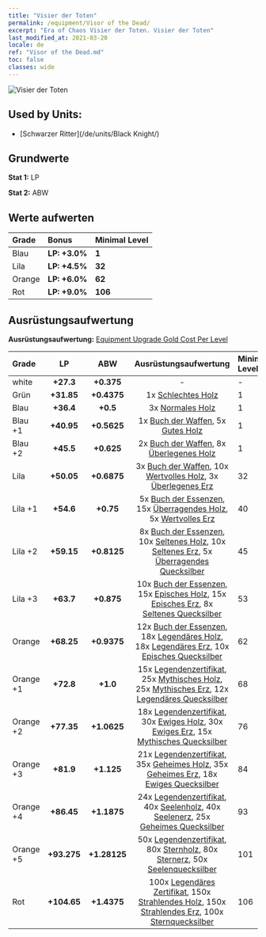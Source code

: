 ```yaml
---
title: "Visier der Toten"
permalink: /equipment/Visor of the Dead/
excerpt: "Era of Chaos Visier der Toten. Visier der Toten"
last_modified_at: 2021-03-20
locale: de
ref: "Visor of the Dead.md"
toc: false
classes: wide
---
```


  ![Visier der Toten](/images/e/e_3062.png)

## Used by Units:

* [Schwarzer Ritter](/de/units/Black Knight/) 


## Grundwerte
 **Stat 1:** LP

 **Stat 2:** ABW

## Werte aufwerten

  |     Grade    |   Bonus | Minimal Level | 
  |:-------------|:--------|:--------------| 
  | Blau | **LP: +3.0%** | **1** | 
  | Lila | **LP: +4.5%** | **32** | 
  | Orange | **LP: +6.0%** | **62** | 
  | Rot | **LP: +9.0%** | **106** | 


## Ausrüstungsaufwertung
 **Ausrüstungsaufwertung:** [Equipment Upgrade Gold Cost Per Level](/equipment/EquipmentUpgradeCostPerLevel/) 

  |          Grade      | LP | ABW | Ausrüstungsaufwertung | Minimal Level |
  |:--------------------|:---------:|:---------:|:----------------:|:--------------|
  | white | **+27.3** | **+0.375** | - | - |
  | Grün | **+31.85** | **+0.4375** | 1x [Schlechtes Holz](/de/Items/mat_1/) | 1 |
  | Blau | **+36.4** | **+0.5** | 3x [Normales Holz](/de/Items/mat_7/) | 1 |
  | Blau +1 | **+40.95** | **+0.5625** | 1x [Buch der Waffen](/de/Items/mat_18/), 5x [Gutes Holz](/de/Items/mat_13/) | 1 |
  | Blau +2 | **+45.5** | **+0.625** | 2x [Buch der Waffen](/de/Items/mat_25/), 8x [Überlegenes Holz](/de/Items/mat_20/) | 1 |
  | Lila | **+50.05** | **+0.6875** | 3x [Buch der Waffen](/de/Items/mat_32/), 10x [Wertvolles Holz](/de/Items/mat_27/), 3x [Überlegenes Erz](/de/Items/mat_19/) | 32 |
  | Lila +1 | **+54.6** | **+0.75** | 5x [Buch der Essenzen](/de/Items/mat_39/), 15x [Überragendes Holz](/de/Items/mat_34/), 5x [Wertvolles Erz](/de/Items/mat_26/) | 40 |
  | Lila +2 | **+59.15** | **+0.8125** | 8x [Buch der Essenzen](/de/Items/mat_46/), 10x [Seltenes Holz](/de/Items/mat_41/), 10x [Seltenes Erz](/de/Items/mat_40/), 5x [Überragendes Quecksilber](/de/Items/mat_35/) | 45 |
  | Lila +3 | **+63.7** | **+0.875** | 10x [Buch der Essenzen](/de/Items/mat_53/), 15x [Episches Holz](/de/Items/mat_48/), 15x [Episches Erz](/de/Items/mat_47/), 8x [Seltenes Quecksilber](/de/Items/mat_42/) | 53 |
  | Orange | **+68.25** | **+0.9375** | 12x [Buch der Essenzen](/de/Items/mat_60/), 18x [Legendäres Holz](/de/Items/mat_55/), 18x [Legendäres Erz](/de/Items/mat_54/), 10x [Episches Quecksilber](/de/Items/mat_49/) | 62 |
  | Orange +1 | **+72.8** | **+1.0** | 15x [Legendenzertifikat](/de/Items/mat_67/), 25x [Mythisches Holz](/de/Items/mat_62/), 25x [Mythisches Erz](/de/Items/mat_61/), 12x [Legendäres Quecksilber](/de/Items/mat_56/) | 68 |
  | Orange +2 | **+77.35** | **+1.0625** | 18x [Legendenzertifikat](/de/Items/mat_74/), 30x [Ewiges Holz](/de/Items/mat_69/), 30x [Ewiges Erz](/de/Items/mat_68/), 15x [Mythisches Quecksilber](/de/Items/mat_63/) | 76 |
  | Orange +3 | **+81.9** | **+1.125** | 21x [Legendenzertifikat](/de/Items/mat_81/), 35x [Geheimes Holz](/de/Items/mat_76/), 35x [Geheimes Erz](/de/Items/mat_75/), 18x [Ewiges Quecksilber](/de/Items/mat_70/) | 84 |
  | Orange +4 | **+86.45** | **+1.1875** | 24x [Legendenzertifikat](/de/Items/mat_88/), 40x [Seelenholz](/de/Items/mat_83/), 40x [Seelenerz](/de/Items/mat_82/), 25x [Geheimes Quecksilber](/de/Items/mat_77/) | 93 |
  | Orange +5 | **+93.275** | **+1.28125** | 50x [Legendenzertifikat](/de/Items/mat_95/), 80x [Sternholz](/de/Items/mat_90/), 80x [Sternerz](/de/Items/mat_89/), 50x [Seelenquecksilber](/de/Items/mat_84/) | 101 |
  | Rot | **+104.65** | **+1.4375** | 100x [Legendäres Zertifikat](/de/Items/mat_102/), 150x [Strahlendes Holz](/de/Items/mat_97/), 150x [Strahlendes Erz](/de/Items/mat_96/), 100x [Sternquecksilber](/de/Items/mat_91/) | 106 |

